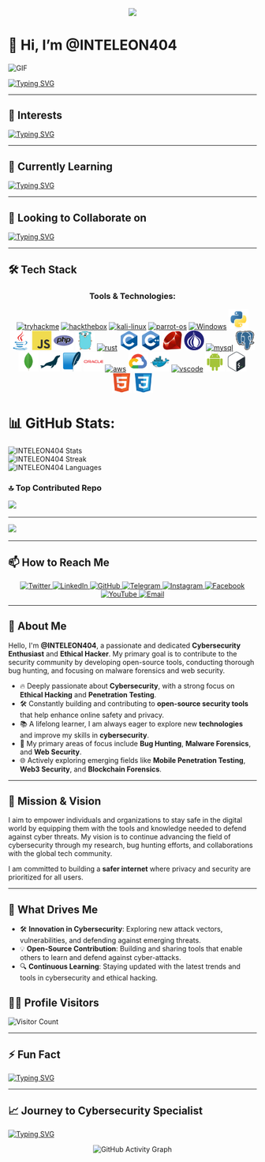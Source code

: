 <div align="center">
  <a href="https://github.com/github/hackathons">
    <img src="https://github.com/github/hackathons/blob/main/.github/images/GitHub%20Hackathons%20Logo.png" width="100">
  </a>
</div>

# 💫  Hi, I’m **@INTELEON404**
<img align="center" alt="GIF" src="https://github.com/hackinter/Template/blob/main/code.gif?raw=true" width="500" height="320" />

[![Typing SVG](https://readme-typing-svg.demolab.com/?lines=Welcome+to+my+profile;I+am+a+Cybersecurity+Enthusiast!&color=39d609&fontSize=30)](https://git.io/typing-svg)


---

## 👀 **Interests**
[![Typing SVG](https://readme-typing-svg.demolab.com/?lines=Cybersecurity;Programming;Hacking+Tools;&color=39d609&fontSize=30)](https://git.io/typing-svg)

---

## 🌱 **Currently Learning**
[![Typing SVG](https://readme-typing-svg.demolab.com/?lines=Bug+hunting+%26+malware+forensics;Mobile+pentesting+%26+Web3;Python;JavaScript;Web+Development;&color=39d609&fontSize=30)](https://git.io/typing-svg)

---

## 🤝 **Looking to Collaborate on**
[![Typing SVG](https://readme-typing-svg.demolab.com/?lines=Managing+tech+communities;Content+creation;Writing+useful+tools;Building+%26+contributing+to+open-source+projects;&color=39d609&fontSize=30)](https://git.io/typing-svg)

---


## 🛠️ Tech Stack

<h3 align="center">Tools & Technologies:</h3>
<p align="center">
  <a href="https://tryhackme.com/" target="_blank"><img src="https://assets.tryhackme.com/img/THMlogo.png" alt="tryhackme" width="40" height="40"/></a>
  <a href="https://www.hackthebox.com/" target="_blank"><img src="https://github.com/hackinter/Template/blob/main/hack-the-box.svg" alt="hackthebox" width="40" height="40"/></a>
  <a href="https://www.kali.org/" target="_blank"><img src="https://github.com/hackinter/Template/blob/main/SVG/kali-linux.svg" alt="kali-linux" width="40" height="40"/></a>
  <a href="https://www.parrotsec.org/" target="_blank"><img src="https://github.com/hackinter/Template/blob/main/parrot-security.svg" alt="parrot-os" width="40" height="40"/></a>
  <a href="https://www.microsoft.com/" target="_blank"><img src="https://github.com/hackinter/Template/blob/main/Windows10-11.svg" alt="Windows" width="40" height="40"/></a>
  <a href="https://www.python.org" target="_blank"><img src="https://raw.githubusercontent.com/devicons/devicon/master/icons/python/python-original.svg" alt="python" width="40" height="40"/></a>
  <a href="https://www.java.com" target="_blank"><img src="https://raw.githubusercontent.com/devicons/devicon/master/icons/java/java-original.svg" alt="java" width="40" height="40"/></a>
  <a href="https://developer.mozilla.org/en-US/docs/Web/JavaScript" target="_blank"><img src="https://raw.githubusercontent.com/devicons/devicon/master/icons/javascript/javascript-original.svg" alt="javascript" width="40" height="40"/></a>
  <a href="https://www.php.net" target="_blank"><img src="https://raw.githubusercontent.com/devicons/devicon/master/icons/php/php-original.svg" alt="php" width="40" height="40"/></a>
  <a href="https://golang.org/" target="_blank"><img src="https://raw.githubusercontent.com/devicons/devicon/master/icons/go/go-original.svg" alt="golang" width="40" height="40"/></a>
  <a href="https://www.rust-lang.org/" target="_blank"><img src="https://github.com/hackinter/Template/blob/main/Rust-.svg" alt="rust" width="40" height="40"/></a>
  <a href="https://www.cprogramming.com/" target="_blank"><img src="https://raw.githubusercontent.com/devicons/devicon/master/icons/c/c-original.svg" alt="c" width="40" height="40"/></a>
  <a href="https://isocpp.org/" target="_blank"><img src="https://raw.githubusercontent.com/devicons/devicon/master/icons/cplusplus/cplusplus-original.svg" alt="cplusplus" width="40" height="40"/></a>
  <a href="https://www.ruby-lang.org/" target="_blank"><img src="https://raw.githubusercontent.com/devicons/devicon/master/icons/ruby/ruby-original.svg" alt="ruby" width="40" height="40"/></a>
  <a href="https://www.perl.org/" target="_blank"><img src="https://raw.githubusercontent.com/devicons/devicon/master/icons/perl/perl-original.svg" alt="perl" width="40" height="40"/></a>
  <a href="https://www.mysql.com/" target="_blank"><img src="https://github.com/hackinter/Template/blob/main/SVG/my-sql.svg" alt="mysql" width="40" height="40"/></a>
  <a href="https://www.postgresql.org/" target="_blank"><img src="https://raw.githubusercontent.com/devicons/devicon/master/icons/postgresql/postgresql-original.svg" alt="postgresql" width="40" height="40"/></a>
  <a href="https://www.mongodb.com/" target="_blank"><img src="https://raw.githubusercontent.com/devicons/devicon/master/icons/mongodb/mongodb-original.svg" alt="mongodb" width="40" height="40"/></a>
  <a href="https://mariadb.org/" target="_blank"><img src="https://raw.githubusercontent.com/devicons/devicon/master/icons/mariadb/mariadb-original.svg" alt="mariadb" width="40" height="40"/></a>
  <a href="https://www.sqlite.org/" target="_blank"><img src="https://raw.githubusercontent.com/devicons/devicon/master/icons/sqlite/sqlite-original.svg" alt="sqlite" width="40" height="40"/></a>
  <a href="https://www.oracle.com/database/" target="_blank"><img src="https://raw.githubusercontent.com/devicons/devicon/master/icons/oracle/oracle-original.svg" alt="oracle" width="40" height="40"/></a>
  <a href="https://aws.amazon.com/" target="_blank"><img src="https://github.com/hackinter/Template/blob/main/SVG/aws.svg" alt="aws" width="40" height="40"/></a>
  <a href="https://cloud.google.com/" target="_blank"><img src="https://raw.githubusercontent.com/devicons/devicon/master/icons/googlecloud/googlecloud-original.svg" alt="google-cloud" width="40" height="40"/></a>
  <a href="https://www.docker.com/" target="_blank"><img src="https://raw.githubusercontent.com/devicons/devicon/master/icons/docker/docker-original.svg" alt="docker" width="40" height="40"/></a>
  <a href="https://code.visualstudio.com/" target="_blank"><img src="https://github.com/hackinter/Template/blob/main/SVG/visual-studio-code.svg" alt="vscode" width="40" height="40"/></a>
  <a href="https://www.android.com/" target="_blank"><img src="https://raw.githubusercontent.com/devicons/devicon/master/icons/android/android-original.svg" alt="android" width="40" height="40"/></a>
  <a href="https://www.gnu.org/software/bash/" target="_blank"><img src="https://raw.githubusercontent.com/devicons/devicon/master/icons/bash/bash-original.svg" alt="bash" width="40" height="40"/></a>
  <a href="https://developer.mozilla.org/en-US/docs/Web/HTML" target="_blank"><img src="https://raw.githubusercontent.com/devicons/devicon/master/icons/html5/html5-original.svg" alt="html" width="40" height="40"/></a>
  <a href="https://developer.mozilla.org/en-US/docs/Web/CSS" target="_blank"><img src="https://raw.githubusercontent.com/devicons/devicon/master/icons/css3/css3-original.svg" alt="css" width="40" height="40"/></a>
</p>






# 📊 GitHub Stats:

<p align="lift">
  <img src="https://github-readme-stats.vercel.app/api?username=HACKINTER&theme=highcontrast&hide_border=false&include_all_commits=true&count_private=true" alt="INTELEON404 Stats" /><br/>
  <img src="https://github-readme-streak-stats.herokuapp.com/?user=HACKINTER&theme=highcontrast&hide_border=false" alt="INTELEON404 Streak" /><br/>
  <img src="https://github-readme-stats.vercel.app/api/top-langs/?username=HACKINTER&theme=highcontrast&hide_border=false&include_all_commits=true&count_private=true&layout=compact" alt="INTELEON404 Languages" />
</p>



### 🔝 Top Contributed Repo
![](https://github-contributor-stats.vercel.app/api?username=HACKINTER&limit=5&theme=dark&combine_all_yearly_contributions=true)

---
[![](https://visitcount.itsvg.in/api?id=HACKINTER&icon=0&color=0)](https://visitcount.itsvg.in)

---

## 📫 **How to Reach Me**
<p align="center">
  <a href="https://twitter.com/_anonix_z">
    <img alt="Twitter" width="30px" src="https://cdn.jsdelivr.net/npm/simple-icons@v3/icons/twitter.svg"/>
  </a>
  <a href="https://linkedin.com/in/no_acca">
    <img alt="LinkedIn" width="30px" src="https://cdn.jsdelivr.net/npm/simple-icons@v3/icons/linkedin.svg"/>
  </a>
  <a href="https://github.com/hackinter">
    <img alt="GitHub" width="30px" src="https://cdn.jsdelivr.net/npm/simple-icons@v3/icons/github.svg"/>
  </a>
  <a href="https://t.me/HACKINERS">
    <img alt="Telegram" width="30px" src="https://cdn.jsdelivr.net/npm/simple-icons@v3/icons/telegram.svg"/>
  </a>
  <a href="https://instagram.com/sudorootme/">
    <img alt="Instagram" width="30px" src="https://cdn.jsdelivr.net/npm/simple-icons@v3/icons/instagram.svg"/>
  </a>
  <a href="https://www.facebook.com/sudorootme/">
    <img alt="Facebook" width="30px" src="https://cdn.jsdelivr.net/npm/simple-icons@v3/icons/facebook.svg"/>
  </a>
  <a href="https://www.youtube.com/no_yt/">
    <img alt="YouTube" width="30px" src="https://cdn.jsdelivr.net/npm/simple-icons@v3/icons/youtube.svg"/>
  </a>
  <a href="mailto:ceh.ec.counselor147@gmail.com">
    <img alt="Email" width="30px" src="https://cdn.jsdelivr.net/npm/simple-icons@v3/icons/gmail.svg"/>
  </a>
</p>

---

## 🚀 **About Me**
Hello, I'm **@INTELEON404**, a passionate and dedicated **Cybersecurity Enthusiast** and **Ethical Hacker**. My primary goal is to contribute to the security community by developing open-source tools, conducting thorough bug hunting, and focusing on malware forensics and web security.

- 🔥 Deeply passionate about **Cybersecurity**, with a strong focus on **Ethical Hacking** and **Penetration Testing**.
- 🛠️ Constantly building and contributing to **open-source security tools** that help enhance online safety and privacy.
- 📚 A lifelong learner, I am always eager to explore new **technologies** and improve my skills in **cybersecurity**.
- 🎯 My primary areas of focus include **Bug Hunting**, **Malware Forensics**, and **Web Security**.
- 🌐 Actively exploring emerging fields like **Mobile Penetration Testing**, **Web3 Security**, and **Blockchain Forensics**.

---

## 🎯 **Mission & Vision**
I aim to empower individuals and organizations to stay safe in the digital world by equipping them with the tools and knowledge needed to defend against cyber threats. My vision is to continue advancing the field of cybersecurity through my research, bug hunting efforts, and collaborations with the global tech community.

I am committed to building a **safer internet** where privacy and security are prioritized for all users.

---

## 🚀 **What Drives Me**
- 🛠️ **Innovation in Cybersecurity**: Exploring new attack vectors, vulnerabilities, and defending against emerging threats.
- 💡 **Open-Source Contribution**: Building and sharing tools that enable others to learn and defend against cyber-attacks.
- 🔍 **Continuous Learning**: Staying updated with the latest trends and tools in cybersecurity and ethical hacking.


## 🧑‍💻 **Profile Visitors**
![Visitor Count](https://profile-counter.glitch.me/hackinter/count.svg)

---

## ⚡ **Fun Fact**
[![Typing SVG](https://readme-typing-svg.demolab.com/?lines=I+once+built+a+drone+that+could+fly+autonomously!&color=39d609&fontSize=30)](https://git.io/typing-svg)

---

## 📈 **Journey to Cybersecurity Specialist**
[![Typing SVG](https://readme-typing-svg.demolab.com/?lines=Updating+my+skills+and+knowledge;&color=39d609&fontSize=30)](https://git.io/typing-svg)

<p align="center">
  <img src="https://github-readme-activity-graph.vercel.app/graph?username=hackinter&theme=redical" alt="GitHub Activity Graph"/>
</p>
